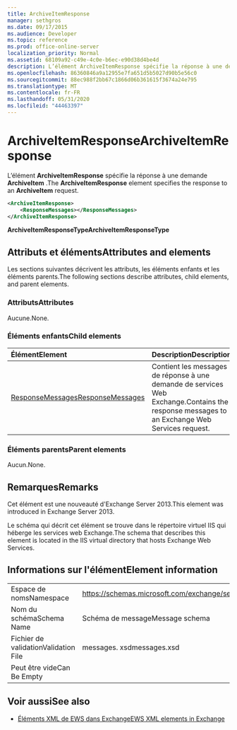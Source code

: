 ```yaml
---
title: ArchiveItemResponse
manager: sethgros
ms.date: 09/17/2015
ms.audience: Developer
ms.topic: reference
ms.prod: office-online-server
localization_priority: Normal
ms.assetid: 68109a92-c49e-4c0e-b6ec-e90d38d4be4d
description: L’élément ArchiveItemResponse spécifie la réponse à une demande ArchiveItem.
ms.openlocfilehash: 86360846a9a12955e7fa651d5b5027d90b5e56c0
ms.sourcegitcommit: 88ec988f2bb67c1866d06b361615f3674a24e795
ms.translationtype: MT
ms.contentlocale: fr-FR
ms.lasthandoff: 05/31/2020
ms.locfileid: "44463397"
---
```

# <a name="archiveitemresponse"></a><span data-ttu-id="112ac-103">ArchiveItemResponse</span><span class="sxs-lookup"><span data-stu-id="112ac-103">ArchiveItemResponse</span></span>

<span data-ttu-id="112ac-104">L’élément **ArchiveItemResponse** spécifie la réponse à une demande **ArchiveItem** .</span><span class="sxs-lookup"><span data-stu-id="112ac-104">The **ArchiveItemResponse** element specifies the response to an **ArchiveItem** request.</span></span> 
  
```XML
<ArchiveItemResponse>
    <ResponseMessages></ResponseMessages>
</ArchiveItemResponse>
```

 <span data-ttu-id="112ac-105">**ArchiveItemResponseType**</span><span class="sxs-lookup"><span data-stu-id="112ac-105">**ArchiveItemResponseType**</span></span>
## <a name="attributes-and-elements"></a><span data-ttu-id="112ac-106">Attributs et éléments</span><span class="sxs-lookup"><span data-stu-id="112ac-106">Attributes and elements</span></span>

<span data-ttu-id="112ac-107">Les sections suivantes décrivent les attributs, les éléments enfants et les éléments parents.</span><span class="sxs-lookup"><span data-stu-id="112ac-107">The following sections describe attributes, child elements, and parent elements.</span></span>
  
### <a name="attributes"></a><span data-ttu-id="112ac-108">Attributs</span><span class="sxs-lookup"><span data-stu-id="112ac-108">Attributes</span></span>

<span data-ttu-id="112ac-109">Aucune.</span><span class="sxs-lookup"><span data-stu-id="112ac-109">None.</span></span>
  
### <a name="child-elements"></a><span data-ttu-id="112ac-110">Éléments enfants</span><span class="sxs-lookup"><span data-stu-id="112ac-110">Child elements</span></span>

|<span data-ttu-id="112ac-111">**Élément**</span><span class="sxs-lookup"><span data-stu-id="112ac-111">**Element**</span></span>|<span data-ttu-id="112ac-112">**Description**</span><span class="sxs-lookup"><span data-stu-id="112ac-112">**Description**</span></span>|
|:-----|:-----|
|[<span data-ttu-id="112ac-113">ResponseMessages</span><span class="sxs-lookup"><span data-stu-id="112ac-113">ResponseMessages</span></span>](responsemessages.md) <br/> |<span data-ttu-id="112ac-114">Contient les messages de réponse à une demande de services Web Exchange.</span><span class="sxs-lookup"><span data-stu-id="112ac-114">Contains the response messages to an Exchange Web Services request.</span></span>  <br/> |
   
### <a name="parent-elements"></a><span data-ttu-id="112ac-115">Éléments parents</span><span class="sxs-lookup"><span data-stu-id="112ac-115">Parent elements</span></span>

<span data-ttu-id="112ac-116">Aucun.</span><span class="sxs-lookup"><span data-stu-id="112ac-116">None.</span></span>
  
## <a name="remarks"></a><span data-ttu-id="112ac-117">Remarques</span><span class="sxs-lookup"><span data-stu-id="112ac-117">Remarks</span></span>

<span data-ttu-id="112ac-118">Cet élément est une nouveauté d'Exchange Server 2013.</span><span class="sxs-lookup"><span data-stu-id="112ac-118">This element was introduced in Exchange Server 2013.</span></span>
  
<span data-ttu-id="112ac-119">Le schéma qui décrit cet élément se trouve dans le répertoire virtuel IIS qui héberge les services web Exchange.</span><span class="sxs-lookup"><span data-stu-id="112ac-119">The schema that describes this element is located in the IIS virtual directory that hosts Exchange Web Services.</span></span>
  
## <a name="element-information"></a><span data-ttu-id="112ac-120">Informations sur l'élément</span><span class="sxs-lookup"><span data-stu-id="112ac-120">Element information</span></span>

|||
|:-----|:-----|
|<span data-ttu-id="112ac-121">Espace de noms</span><span class="sxs-lookup"><span data-stu-id="112ac-121">Namespace</span></span>  <br/> |https://schemas.microsoft.com/exchange/services/2006/messages  <br/> |
|<span data-ttu-id="112ac-122">Nom du schéma</span><span class="sxs-lookup"><span data-stu-id="112ac-122">Schema Name</span></span>  <br/> |<span data-ttu-id="112ac-123">Schéma de message</span><span class="sxs-lookup"><span data-stu-id="112ac-123">Message schema</span></span>  <br/> |
|<span data-ttu-id="112ac-124">Fichier de validation</span><span class="sxs-lookup"><span data-stu-id="112ac-124">Validation File</span></span>  <br/> |<span data-ttu-id="112ac-125">messages. xsd</span><span class="sxs-lookup"><span data-stu-id="112ac-125">messages.xsd</span></span>  <br/> |
|<span data-ttu-id="112ac-126">Peut être vide</span><span class="sxs-lookup"><span data-stu-id="112ac-126">Can Be Empty</span></span>  <br/> ||
   
## <a name="see-also"></a><span data-ttu-id="112ac-127">Voir aussi</span><span class="sxs-lookup"><span data-stu-id="112ac-127">See also</span></span>

- [<span data-ttu-id="112ac-128">Éléments XML de EWS dans Exchange</span><span class="sxs-lookup"><span data-stu-id="112ac-128">EWS XML elements in Exchange</span></span>](ews-xml-elements-in-exchange.md)

